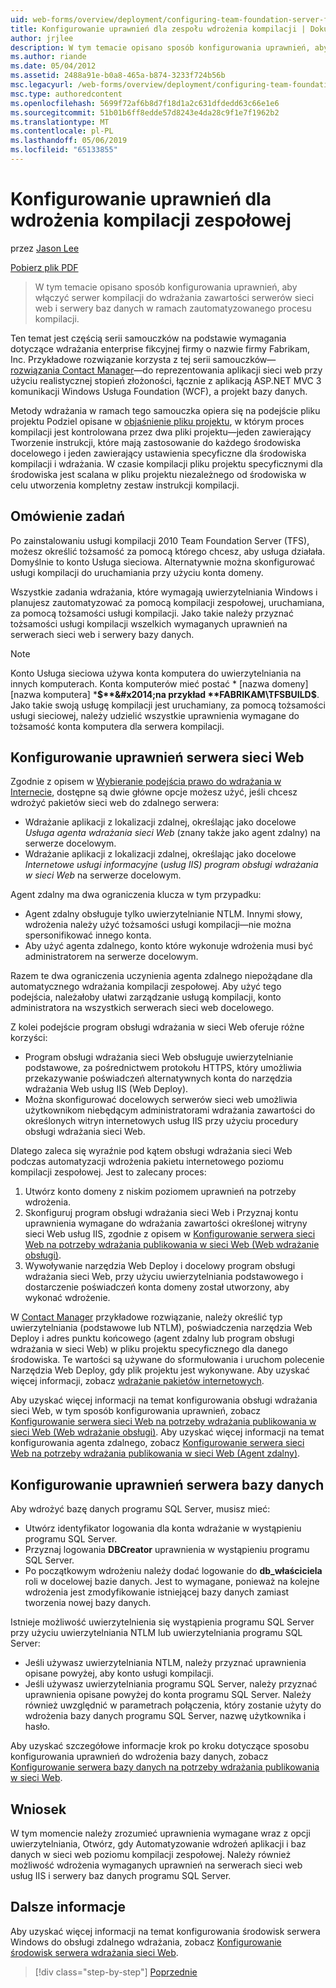 ```yaml
---
uid: web-forms/overview/deployment/configuring-team-foundation-server-for-web-deployment/configuring-permissions-for-team-build-deployment
title: Konfigurowanie uprawnień dla zespołu wdrożenia kompilacji | Dokumentacja firmy Microsoft
author: jrjlee
description: W tym temacie opisano sposób konfigurowania uprawnień, aby włączyć serwer kompilacji do wdrażania zawartości serwerów sieci web i serwery baz danych w ramach zautomatyzowanej b...
ms.author: riande
ms.date: 05/04/2012
ms.assetid: 2488a91e-b0a8-465a-b874-3233f724b56b
msc.legacyurl: /web-forms/overview/deployment/configuring-team-foundation-server-for-web-deployment/configuring-permissions-for-team-build-deployment
msc.type: authoredcontent
ms.openlocfilehash: 5699f72af6b8d7f18d1a2c631dfdedd63c66e1e6
ms.sourcegitcommit: 51b01b6ff8edde57d8243e4da28c9f1e7f1962b2
ms.translationtype: MT
ms.contentlocale: pl-PL
ms.lasthandoff: 05/06/2019
ms.locfileid: "65133855"
---
```

# <a name="configuring-permissions-for-team-build-deployment"></a>Konfigurowanie uprawnień dla wdrożenia kompilacji zespołowej

przez [Jason Lee](https://github.com/jrjlee)

[Pobierz plik PDF](https://msdnshared.blob.core.windows.net/media/MSDNBlogsFS/prod.evol.blogs.msdn.com/CommunityServer.Blogs.Components.WeblogFiles/00/00/00/63/56/8130.DeployingWebAppsInEnterpriseScenarios.pdf)

> W tym temacie opisano sposób konfigurowania uprawnień, aby włączyć serwer kompilacji do wdrażania zawartości serwerów sieci web i serwery baz danych w ramach zautomatyzowanego procesu kompilacji.

Ten temat jest częścią serii samouczków na podstawie wymagania dotyczące wdrażania enterprise fikcyjnej firmy o nazwie firmy Fabrikam, Inc. Przykładowe rozwiązanie korzysta z tej serii samouczków&#x2014; [rozwiązania Contact Manager](../web-deployment-in-the-enterprise/the-contact-manager-solution.md)&#x2014;do reprezentowania aplikacji sieci web przy użyciu realistycznej stopień złożoności, łącznie z aplikacją ASP.NET MVC 3 komunikacji Windows Usługa Foundation (WCF), a projekt bazy danych.

Metody wdrażania w ramach tego samouczka opiera się na podejście pliku projektu Podziel opisane w [objaśnienie pliku projektu](../web-deployment-in-the-enterprise/understanding-the-project-file.md), w którym proces kompilacji jest kontrolowana przez dwa pliki projektu&#x2014;jeden zawierający Tworzenie instrukcji, które mają zastosowanie do każdego środowiska docelowego i jeden zawierający ustawienia specyficzne dla środowiska kompilacji i wdrażania. W czasie kompilacji pliku projektu specyficznymi dla środowiska jest scalana w pliku projektu niezależnego od środowiska w celu utworzenia kompletny zestaw instrukcji kompilacji.

## <a name="task-overview"></a>Omówienie zadań

Po zainstalowaniu usługi kompilacji 2010 Team Foundation Server (TFS), możesz określić tożsamość za pomocą którego chcesz, aby usługa działała. Domyślnie to konto Usługa sieciowa. Alternatywnie można skonfigurować usługi kompilacji do uruchamiania przy użyciu konta domeny.

Wszystkie zadania wdrażania, które wymagają uwierzytelniania Windows i planujesz zautomatyzować za pomocą kompilacji zespołowej, uruchamiana, za pomocą tożsamości usługi kompilacji. Jako takie należy przyznać tożsamości usługi kompilacji wszelkich wymaganych uprawnień na serwerach sieci web i serwery bazy danych.

> [!NOTE]
> Konto Usługa sieciowa używa konta komputera do uwierzytelniania na innych komputerach. Konta komputerów mieć postać * [nazwa domeny]\[nazwa komputera] ***$**&#x2014;na przykład **FABRIKAM\TFSBUILD$**. Jako takie swoją usługę kompilacji jest uruchamiany, za pomocą tożsamości usługi sieciowej, należy udzielić wszystkie uprawnienia wymagane do tożsamość konta komputera dla serwera kompilacji.

## <a name="configuring-web-server-permissions"></a>Konfigurowanie uprawnień serwera sieci Web

Zgodnie z opisem w [Wybieranie podejścia prawo do wdrażania w Internecie](../configuring-server-environments-for-web-deployment/choosing-the-right-approach-to-web-deployment.md), dostępne są dwie główne opcje możesz użyć, jeśli chcesz wdrożyć pakietów sieci web do zdalnego serwera:

- Wdrażanie aplikacji z lokalizacji zdalnej, określając jako docelowe *Usługa agenta wdrażania sieci Web* (znany także jako agent zdalny) na serwerze docelowym.
- Wdrażanie aplikacji z lokalizacji zdalnej, określając jako docelowe *Internetowe usługi informacyjne* (*usług IIS) program obsługi wdrażania w sieci Web* na serwerze docelowym.

Agent zdalny ma dwa ograniczenia klucza w tym przypadku:

- Agent zdalny obsługuje tylko uwierzytelnianie NTLM. Innymi słowy, wdrożenia należy użyć tożsamości usługi kompilacji&#x2014;nie można spersonifikować innego konta.
- Aby użyć agenta zdalnego, konto które wykonuje wdrożenia musi być administratorem na serwerze docelowym.

Razem te dwa ograniczenia uczynienia agenta zdalnego niepożądane dla automatycznego wdrażania kompilacji zespołowej. Aby użyć tego podejścia, należałoby ułatwi zarządzanie usługą kompilacji, konto administratora na wszystkich serwerach sieci web docelowego.

Z kolei podejście program obsługi wdrażania w sieci Web oferuje różne korzyści:

- Program obsługi wdrażania sieci Web obsługuje uwierzytelnianie podstawowe, za pośrednictwem protokołu HTTPS, który umożliwia przekazywanie poświadczeń alternatywnych konta do narzędzia wdrażania Web usług IIS (Web Deploy).
- Można skonfigurować docelowych serwerów sieci web umożliwia użytkownikom niebędącym administratorami wdrażania zawartości do określonych witryn internetowych usług IIS przy użyciu procedury obsługi wdrażania sieci Web.

Dlatego zaleca się wyraźnie pod kątem obsługi wdrażania sieci Web podczas automatyzacji wdrożenia pakietu internetowego poziomu kompilacji zespołowej. Jest to zalecany proces:

1. Utwórz konto domeny z niskim poziomem uprawnień na potrzeby wdrożenia.
2. Skonfiguruj program obsługi wdrażania sieci Web i Przyznaj kontu uprawnienia wymagane do wdrażania zawartości określonej witryny sieci Web usług IIS, zgodnie z opisem w [Konfigurowanie serwera sieci Web na potrzeby wdrażania publikowania w sieci Web (Web wdrażanie obsługi)](../configuring-server-environments-for-web-deployment/configuring-a-web-server-for-web-deploy-publishing-web-deploy-handler.md).
3. Wywoływanie narzędzia Web Deploy i docelowy program obsługi wdrażania sieci Web, przy użyciu uwierzytelniania podstawowego i dostarczenie poświadczeń konta domeny został utworzony, aby wykonać wdrożenie.

W [Contact Manager](../web-deployment-in-the-enterprise/the-contact-manager-solution.md) przykładowe rozwiązanie, należy określić typ uwierzytelniania (podstawowe lub NTLM), poświadczenia narzędzia Web Deploy i adres punktu końcowego (agent zdalny lub program obsługi wdrażania w sieci Web) w pliku projektu specyficznego dla danego środowiska. Te wartości są używane do sformułowania i uruchom polecenie Narzędzia Web Deploy, gdy plik projektu jest wykonywane. Aby uzyskać więcej informacji, zobacz [wdrażanie pakietów internetowych](../web-deployment-in-the-enterprise/deploying-web-packages.md).

Aby uzyskać więcej informacji na temat konfigurowania obsługi wdrażania sieci Web, w tym sposób konfigurowania uprawnień, zobacz [Konfigurowanie serwera sieci Web na potrzeby wdrażania publikowania w sieci Web (Web wdrażanie obsługi)](../configuring-server-environments-for-web-deployment/configuring-a-web-server-for-web-deploy-publishing-web-deploy-handler.md). Aby uzyskać więcej informacji na temat konfigurowania agenta zdalnego, zobacz [Konfigurowanie serwera sieci Web na potrzeby wdrażania publikowania w sieci Web (Agent zdalny)](../configuring-server-environments-for-web-deployment/configuring-a-web-server-for-web-deploy-publishing-remote-agent.md).

## <a name="configuring-database-server-permissions"></a>Konfigurowanie uprawnień serwera bazy danych

Aby wdrożyć bazę danych programu SQL Server, musisz mieć:

- Utwórz identyfikator logowania dla konta wdrażanie w wystąpieniu programu SQL Server.
- Przyznaj logowania **DBCreator** uprawnienia w wystąpieniu programu SQL Server.
- Po początkowym wdrożeniu należy dodać logowanie do **db\_właściciela** roli w docelowej bazie danych. Jest to wymagane, ponieważ na kolejne wdrożenia jest zmodyfikowanie istniejącej bazy danych zamiast tworzenia nowej bazy danych.

Istnieje możliwość uwierzytelnienia się wystąpienia programu SQL Server przy użyciu uwierzytelniania NTLM lub uwierzytelniania programu SQL Server:

- Jeśli używasz uwierzytelniania NTLM, należy przyznać uprawnienia opisane powyżej, aby konto usługi kompilacji.
- Jeśli używasz uwierzytelniania programu SQL Server, należy przyznać uprawnienia opisane powyżej do konta programu SQL Server. Należy również uwzględnić w parametrach połączenia, który zostanie użyty do wdrożenia bazy danych programu SQL Server, nazwę użytkownika i hasło.

Aby uzyskać szczegółowe informacje krok po kroku dotyczące sposobu konfigurowania uprawnień do wdrożenia bazy danych, zobacz [Konfigurowanie serwera bazy danych na potrzeby wdrażania publikowania w sieci Web](../configuring-server-environments-for-web-deployment/configuring-a-database-server-for-web-deploy-publishing.md).

## <a name="conclusion"></a>Wniosek

W tym momencie należy zrozumieć uprawnienia wymagane wraz z opcji uwierzytelniania, Otwórz, gdy Automatyzowanie wdrożeń aplikacji i baz danych w sieci web poziomu kompilacji zespołowej. Należy również możliwość wdrożenia wymaganych uprawnień na serwerach sieci web usług IIS i serwery baz danych programu SQL Server.

## <a name="further-reading"></a>Dalsze informacje

Aby uzyskać więcej informacji na temat konfigurowania środowisk serwera Windows do obsługi zdalnego wdrażania, zobacz [Konfigurowanie środowisk serwera wdrażania sieci Web](../configuring-server-environments-for-web-deployment/configuring-server-environments-for-web-deployment.md).

> [!div class="step-by-step"]
> [Poprzednie](deploying-a-specific-build.md)
